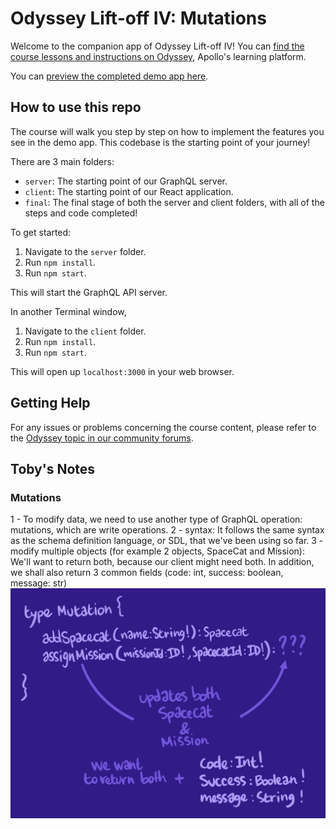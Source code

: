 # Odyssey Lift-off IV: Mutations

Welcome to the companion app of Odyssey Lift-off IV! You can [find the course lessons and instructions on Odyssey](https://odyssey.apollographql.com/lift-off-part4), Apollo's learning platform.

You can [preview the completed demo app here](https://lift-off-client-demo.netlify.app/).

## How to use this repo

The course will walk you step by step on how to implement the features you see in the demo app. This codebase is the starting point of your journey!

There are 3 main folders:

- `server`: The starting point of our GraphQL server.
- `client`: The starting point of our React application.
- `final`: The final stage of both the server and client folders, with all of the steps and code completed!

To get started:

1. Navigate to the `server` folder.
1. Run `npm install`.
1. Run `npm start`.

This will start the GraphQL API server.

In another Terminal window,

1. Navigate to the `client` folder.
1. Run `npm install`.
1. Run `npm start`.

This will open up `localhost:3000` in your web browser.

## Getting Help

For any issues or problems concerning the course content, please refer to the [Odyssey topic in our community forums](https://community.apollographql.com/tags/c/help/6/odyssey).


## Toby's Notes

### Mutations
1 - To modify data, we need to use another type of GraphQL operation: mutations, which are write operations.
2 - syntax: It follows the same syntax as the schema definition language, or SDL, that we've been using so far.
3 - modify multiple objects (for example 2 objects, SpaceCat and Mission): We'll want to return both, because our client might need both. In addition,  we shall also return 3 common fields (code: int, success: boolean, message: str)
![](doodle_mutation_response_lmff1v.png)
